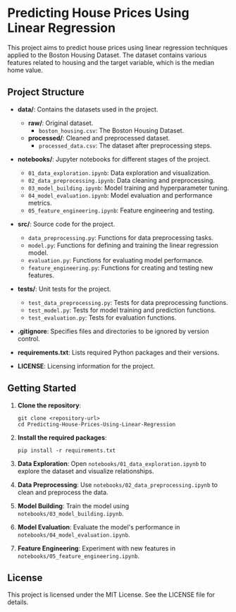 # Predicting House Prices Using Linear Regression

This project aims to predict house prices using linear regression techniques applied to the Boston Housing Dataset. The dataset contains various features related to housing and the target variable, which is the median home value.

## Project Structure

- **data/**: Contains the datasets used in the project.
  - **raw/**: Original dataset.
    - `boston_housing.csv`: The Boston Housing Dataset.
  - **processed/**: Cleaned and preprocessed dataset.
    - `processed_data.csv`: The dataset after preprocessing steps.

- **notebooks/**: Jupyter notebooks for different stages of the project.
  - `01_data_exploration.ipynb`: Data exploration and visualization.
  - `02_data_preprocessing.ipynb`: Data cleaning and preprocessing.
  - `03_model_building.ipynb`: Model training and hyperparameter tuning.
  - `04_model_evaluation.ipynb`: Model evaluation and performance metrics.
  - `05_feature_engineering.ipynb`: Feature engineering and testing.

- **src/**: Source code for the project.
  - `data_preprocessing.py`: Functions for data preprocessing tasks.
  - `model.py`: Functions for defining and training the linear regression model.
  - `evaluation.py`: Functions for evaluating model performance.
  - `feature_engineering.py`: Functions for creating and testing new features.

- **tests/**: Unit tests for the project.
  - `test_data_preprocessing.py`: Tests for data preprocessing functions.
  - `test_model.py`: Tests for model training and prediction functions.
  - `test_evaluation.py`: Tests for evaluation functions.

- **.gitignore**: Specifies files and directories to be ignored by version control.

- **requirements.txt**: Lists required Python packages and their versions.

- **LICENSE**: Licensing information for the project.

## Getting Started

1. **Clone the repository**:
   ```
   git clone <repository-url>
   cd Predicting-House-Prices-Using-Linear-Regression
   ```

2. **Install the required packages**:
   ```
   pip install -r requirements.txt
   ```

3. **Data Exploration**:
   Open `notebooks/01_data_exploration.ipynb` to explore the dataset and visualize relationships.

4. **Data Preprocessing**:
   Use `notebooks/02_data_preprocessing.ipynb` to clean and preprocess the data.

5. **Model Building**:
   Train the model using `notebooks/03_model_building.ipynb`.

6. **Model Evaluation**:
   Evaluate the model's performance in `notebooks/04_model_evaluation.ipynb`.

7. **Feature Engineering**:
   Experiment with new features in `notebooks/05_feature_engineering.ipynb`.

## License

This project is licensed under the MIT License. See the LICENSE file for details.